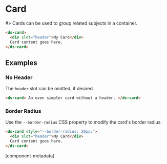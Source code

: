 # Card

#> Cards can be used to group related subjects in a container.

```html preview expanded
<ds-card>
  <div slot="header">My Card</div>
  Card content goes here.
</ds-card>
```

## Examples

### No Header

The `header` slot can be omitted, if desired.

```html preview
<ds-card> An even simpler card without a header. </ds-card>
```

### Border Radius

Use the `--border-radius` CSS property to modify the card's border radius.

```html preview
<ds-card style="--border-radius: 20px;">
  <div slot="header">My Card</div>
  Card content goes here.
</ds-card>
```

[component-metadata]
